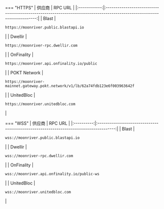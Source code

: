 === "HTTPS"
    |    供应商    |                                                          RPC URL                                                          |
    |:------------:|:-------------------------------------------------------------------------------------------------------------------------:|
    |    Blast     |                     <pre style="padding-right: 2em">```https://moonriver.public.blastapi.io```</pre>                      |
    |   Dwellir    |                       <pre style="padding-right: 2em">```https://moonriver-rpc.dwellir.com```</pre>                       |
    |  OnFinality  |                  <pre style="padding-right: 2em">```https://moonriver.api.onfinality.io/public```</pre>                   |
    | POKT Network | <pre style="padding-right: 2em">```https://moonriver-mainnet.gateway.pokt.network/v1/lb/62a74fdb123e6f003963642f```</pre> |
    |  UnitedBloc  |                       <pre style="padding-right: 2em">```https://moonriver.unitedbloc.com```</pre>                        |

=== "WSS"
    |   供应商   |                                         RPC URL                                         |
    |:----------:|:---------------------------------------------------------------------------------------:|
    |   Blast    |     <pre style="padding-right: 2em">```wss://moonriver.public.blastapi.io```</pre>      |
    |  Dwellir   |       <pre style="padding-right: 2em">```wss://moonriver-rpc.dwellir.com```</pre>       |
    | OnFinality | <pre style="padding-right: 2em">```wss://moonriver.api.onfinality.io/public-ws```</pre> |
    | UnitedBloc |       <pre style="padding-right: 2em">```wss://moonriver.unitedbloc.com```</pre>        |
